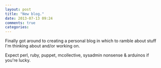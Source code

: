 ```yaml
---
layout: post
title: "New blog."
date: 2013-07-13 09:24
comments: true
categories: 
---
```


Finally got around to creating a personal blog in which to ramble about stuff I'm thinking about
and/or working on.

Expect perl, ruby, puppet, mcollective, sysadmin nonsense &amp; arduinos if you're lucky.

